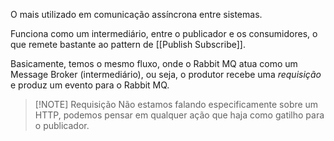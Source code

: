 O mais utilizado em comunicação assíncrona entre sistemas.   

Funciona como um intermediário, entre o publicador e os consumidores, o que remete bastante ao pattern de [[Publish Subscribe]]. 

Basicamente, temos o mesmo fluxo, onde o Rabbit MQ atua como um Message Broker (intermediário), ou seja, o produtor recebe uma _requisição_ e produz um evento para o Rabbit MQ. 

> [!NOTE] Requisição
> Não estamos falando especificamente sobre um HTTP, podemos pensar em qualquer ação que haja como gatilho para o publicador. 


